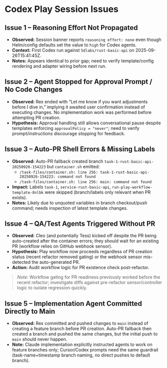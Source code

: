 # Codex Play Session Issues

## Issue 1 – Reasoning Effort Not Propagated
- **Observed:** Session banner reports `reasoning effort: none` even though Helm/config defaults set the value to `high` for Codex agents.
- **Context:** First Codex run against `5dlabs/rust-basic-api` on 2025-09-26T15:41:45Z.
- **Notes:** Appears identical to prior gap; need to verify template/config rendering and adapter wiring before next run.

## Issue 2 – Agent Stopped for Approval Prompt / No Code Changes
- **Observed:** Rex ended with “Let me know if you want adjustments before I dive in,” implying it awaited user confirmation instead of executing changes. No implementation work was performed before attempting PR creation.
- **Hypothesis:** Approval handling still allows conversational pause despite templates enforcing `approvalPolicy = "never"`; need to verify prompt/instructions discourage stopping for feedback.

## Issue 3 – Auto-PR Shell Errors & Missing Labels
- **Observed:** Auto-PR fallback created branch `task-1-rust-basic-api-20250926-154223` but `container.sh` emitted:
  - `/task-files/container.sh: line 256: task-1-rust-basic-api-20250926-154223: command not found`
  - `/task-files/container.sh: line 256: main: command not found`
- **Impact:** Labels `task-1`, `service-rust-basic-api`, `run-play-workflow-template-8nlbk` were skipped (branch/labels only relevant when PR exists).
- **Notes:** Likely due to unquoted variables in branch checkout/push command; needs inspection of latest template changes.

## Issue 4 – QA/Test Agents Triggered Without PR
- **Observed:** Cleo (and potentially Tess) kicked off despite the PR being auto-created after the container errors; they should wait for an existing PR (workflow relies on GitHub webhook sensor).
- **Hypothesis:** Play workflow now proceeds regardless of PR creation status (recent refactor removed gating) or the webhook sensor mis-detected the auto-generated PR.
- **Action:** Audit workflow logic for PR existence check post-refactor.

> _Note:_ Workflow gating for PR readiness previously worked before the recent refactor; investigate diffs against pre-refactor sensor/controller logic to isolate regression quickly.

## Issue 5 – Implementation Agent Committed Directly to Main
- **Observed:** Rex committed and pushed changes to `main` instead of creating a feature branch before PR creation. Auto-PR fallback then created a branch and pushed the same changes, but the initial push to `main` should never happen.
- **Note:** Claude implementation explicitly instructed agents to work on feature branches only; Cursor/Codex prompts need the same guardrail (task-name+timestamp branch naming, no direct pushes to default branch).
